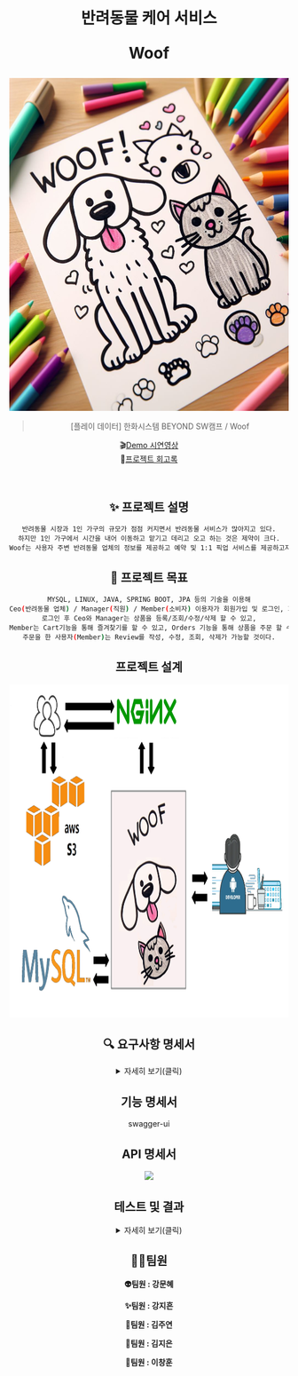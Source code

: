 <h1 align="center">
반려동물 케어 서비스

Woof </h1>


<div align="center">
<img src="main.png" width="600" height="600"/>



> [플레이 데이터] 한화시스템 BEYOND SW캠프 / Woof


🎬[Demo 시연영상](https://www.youtube.com/watch?v=dhMrKTwNI8U&lc=UgzCJR3WxkvsckRyyO94AaABAg&ab_channel=%EB%94%B0%EB%9D%BC%ED%95%98%EB%A9%B4%EC%84%9C%EB%B0%B0%EC%9A%B0%EB%8A%94IT)   
📃[프로젝트 회고록](블로그주소) 

<br>

## ✨ 프로젝트 설명

```sh
반려동물 시장과 1인 가구의 규모가 점점 커지면서 반려동물 서비스가 많아지고 있다.
하지만 1인 가구에서 시간을 내어 이동하고 맡기고 데리고 오고 하는 것은 제약이 크다.
Woof는 사용자 주변 반려동물 업체의 정보를 제공하고 예약 및 1:1 픽업 서비스를 제공하고자 한다.
```

## 📌 프로젝트 목표

```sh
MYSQL, LINUX, JAVA, SPRING BOOT, JPA 등의 기술을 이용해
Ceo(반려동물 업체) / Manager(직원) / Member(소비자) 이용자가 회원가입 및 로그인, 회원정보수정, 조회, 탈퇴가 가능하도록 구현하였다.
로그인 후 Ceo와 Manager는 상품을 등록/조회/수정/삭제 할 수 있고,
Member는 Cart기능을 통해 즐겨찾기를 할 수 있고, Orders 기능을 통해 상품을 주문 할 수 있다.
주문을 한 사용자(Member)는 Review를 작성, 수정, 조회, 삭제가 가능할 것이다.
```

## 프로젝트 설계
<img src="SystemArchitecture.png" width="800" height="600"/>


## 🔍 요구사항 명세서

<details>
<summary>자세히 보기(클릭)</summary>

<!-- 일단 옛날꺼 복붙한거임 -->
[1] 사용자

1. Woof에 회원가입을 할 수 있다
   ->ID, PW, e-mail을 입력해야 한다
2. 로그인을 할 수 있다
3. 아이디는 이메일로 비밀번호는 대문자, 소문자, 특수문자를 사용하여 10자리 이상으로 설정한다
4. 원하는 시간대에 예약을 할 수 있다
   ->1시간 단위로 예약이 가능하고 중복 선택이 가능하다
5. 각 서비스 마다 요구사항을 작성할 수 있다

[2] 업체(유치원, 병원, 미용실)
1. 업체 등록을 할 수 있다
   ->ID, PW, e-mail, 사업자등록증을 입력해야한다
2. 예약한 고객 정보를 확인하고 관리할 수 있다.

[3] Woof 매니저
1. 우프는 매니저의 경력, 차량 번호, 사원번호를 등록할 수 있다
2. 사용자는 반려동물의 상태에 따라 매니저의 성별을 선택할 수 있고 미선택시 랜덤배정이 된다
3. 고객의 정보를 확인하고 매니저를 배정한다

[4] 예약
1. 고객은 시간, 픽업장소를 선택할 수 있다
2. 고객은 가게 책임자의 ID를 확인할 수 있다
3.  사용자들은 예약번호와 시간, 매니저의 식별번호를 확인할 수 있다
4. 예약 내역은 예약 시간, 처치내용, 방문업체를 사용자로부터 수집한다.

[5] 리뷰
1. 사용자는 이용한 업체에 대한 리뷰 작성과 사진 첨부가 가능하다
2. 사용자는 리뷰 열람에 대한 권한 설정을 할 수 있다.
3. 업체는 고객의 리뷰 번호와 별점, 사진을 확인할 수 있다
4. 업체는 고객의 리뷰에 댓글을 작성할 수 있다
5. 리뷰 작성 시 최소 10글자 이상, 사진 선택, 별점 필수
6. 별점이 일정 시간 이상 꾸준히 낮다면 업체는 상위 노출이 되지 않게 패널티를 부여 받는다


[6] 결제
1. woof는 사용자에게 결제를 요청할 수 있다

[7] 반려동물 등록
1. 고객은 반려동물의 상태를 등록할 수 있다
2. 고객은 반려동물의 나이, 보유질환, 반려동물 등록번호를
3. 업체는 고객의 반려동물의 정보를 확인할 수 있다.
</details>


## 기능 명세서
swagger-ui



## API 명세서
<p align="center">
  <img src="https://github.com/beyond-sw-camp/be02-2nd-woof-animal_careservice/assets/148935493/b265c2ef-1383-4cf2-b507-4367107f9d9a
">
</p>

## 테스트 및 결과

<details>
<summary>자세히 보기(클릭)</summary>
회원 기능
가입
<p align="center">
  <img src="https://github.com/beyond-sw-camp/be02-2nd-woof-animal_careservice/assets/148935493/bb168955-8613-43fb-970c-da635dcdd527
">
</p>
로그인
<p align="center">
  <img src="https://github.com/beyond-sw-camp/be02-2nd-woof-animal_careservice/assets/148935493/d19aa970-b6d9-4602-9281-155655ebac37">
</p>

상품 기능

등록
<p align="center">
  <img src="https://github.com/beyond-sw-camp/be02-2nd-woof-animal_careservice/assets/148935493/7fc33816-fc85-4065-95f9-2deb7b9ccc76">
</p>
<p align="center">
  <img src="https://github.com/beyond-sw-camp/be02-2nd-woof-animal_careservice/assets/148935493/5015fa11-a74a-4734-bb16-ab4dbd1b9d8a">
</p>

조회 (리스트)
<p align="center">
  <img src="https://github.com/beyond-sw-camp/be02-2nd-woof-animal_careservice/assets/148935493/80ab30fe-3cae-46fa-b979-c9689f32ee29">
</p>

조회 (특정 상품)
<p align="center">
  <img src="https://github.com/beyond-sw-camp/be02-2nd-woof-animal_careservice/assets/148935493/8ab54829-7569-4adb-9137-1adb51840f98">
</p>

수정
<p align="center">
  <img src="https://github.com/beyond-sw-camp/be02-2nd-woof-animal_careservice/assets/148935493/ff10fcf1-757b-4fb7-bac0-6b20c3356007   ">
</p>
<p align="center">
  <img src="https://github.com/beyond-sw-camp/be02-2nd-woof-animal_careservice/assets/148935493/6736dbcb-6045-4ded-b2b4-7ec51b1cf8ad">
</p>

삭제
<p align="center">
  <img src="https://github.com/beyond-sw-camp/be02-2nd-woof-animal_careservice/assets/148935493/df300e24-6095-4c87-830f-f6173b09fdea">
</p>
<p align="center">
  <img src="https://github.com/beyond-sw-camp/be02-2nd-woof-animal_careservice/assets/148935493/36968154-d8be-4742-a90e-d8779d2e4b9c">
</p>

리뷰 기능
생성
<p align="center">
  <img src="https://github.com/beyond-sw-camp/be02-2nd-woof-animal_careservice/assets/148935493/473d1a85-ba2b-419c-a4c3-1d3079fa4267">
</p>
조회
<p align="center">
  <img src="https://github.com/beyond-sw-camp/be02-2nd-woof-animal_careservice/assets/148935493/d2677e55-155a-4587-a351-905ab252f98f">
</p>
수정
<p align="center">
  <img src="https://github.com/beyond-sw-camp/be02-2nd-woof-animal_careservice/assets/148935493/a41bd5ac-7a5a-4792-9985-d7ebba7d7535">
</p>
삭제
<p align="center">
  <img src="https://github.com/beyond-sw-camp/be02-2nd-woof-animal_careservice/assets/148935493/40b1513d-0943-4e26-95a3-fa0768f278fb">
</p>
리뷰 삭제 후 조회
<p align="center">
  <img src="https://github.com/beyond-sw-camp/be02-2nd-woof-animal_careservice/assets/148935493/9c25d707-353b-4872-ab61-266013ba41f1
">
</p>

주문 기능
등록
<p align="center">
  <img src="https://github.com/beyond-sw-camp/be02-2nd-woof-animal_careservice/assets/148935493/384dfaf5-84dc-4707-b88e-2dcf315315df">
</p>
조회 (리스트)
<p align="center">
  <img src="https://github.com/beyond-sw-camp/be02-2nd-woof-animal_careservice/assets/148935493/36cd2a51-3e71-48a6-a397-06ebfde29686">
</p>
조회 (특정 주문)
<p align="center">
  <img src="https://github.com/beyond-sw-camp/be02-2nd-woof-animal_careservice/assets/148935493/91c0045a-7fe0-474a-b4d5-a9360f255520">
</p>
수정
<p align="center">
  <img src="https://github.com/beyond-sw-camp/be02-2nd-woof-animal_careservice/assets/148935493/03fc3bdc-a962-462f-a6ce-714e37c876aa">
</p>
삭제
<p align="center">
  <img src="https://github.com/beyond-sw-camp/be02-2nd-woof-animal_careservice/assets/148935493/a48c7341-d0ff-4f3b-b10b-9574ab117016">
</p>

카트 기능
추가
<p align="center">
  <img src="https://github.com/beyond-sw-camp/be02-2nd-woof-animal_careservice/assets/148935493/485f7fcb-0584-4376-8f96-b576feb5c32d">
</p>
<p align="center">
  <img src="https://github.com/beyond-sw-camp/be02-2nd-woof-animal_careservice/assets/148935493/637ff64f-5120-4c65-8634-345937a1a078">
</p>
삭제
<p align="center">
  <img src="https://github.com/beyond-sw-camp/be02-2nd-woof-animal_careservice/assets/148935493/4295d3b0-6866-479b-bd9e-831db4c6da10">
</p>
<p align="center">
  <img src="https://github.com/beyond-sw-camp/be02-2nd-woof-animal_careservice/assets/148935493/380a1431-e28c-4f2a-b28e-0ab35785040b">
</p>


결제 기능


자세한 사진은 Docs/실행결과 폴더 확인해주세요.

</details>



## 🤼‍♂️팀원

**👽️팀원 : 강문혜**

**✨️팀원 : 강지흔**

**💚️팀원 : 김주연**

**🙂️팀원 : 김지은**

**🚀️팀원 : 이창훈**